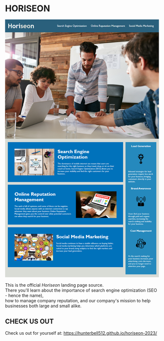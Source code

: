 # **HORISEON**

![Page preview](./assets/images/preview.png)

This is the official *Horiseon* landing page source.  
There you'll learn about the importance of search engine optimization (SEO - hence the name),  
how to manage company reputation, and our company's mission to help businesses both large and small alike.  


## **CHECK US OUT**
Check us out for yourself at: https://hunterbell512.github.io/horiseon-2023/